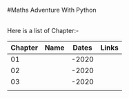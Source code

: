 #Maths Adventure With Python

\
Here is a list of Chapter:- 


|   Chapter	|   Name	|  Dates 	|   Links	| 
|---	|---	|---	|---	|
|   01	|   	|   -2020	|   	|   
|   02	|   	|   -2020	|   	|   
|   03	|   	|   -2020	|   	|   
|   	|   	|   	|   	|  


